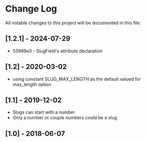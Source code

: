 # Change Log
All notable changes to this project will be documented in this file.

## [1.2.1] - 2024-07-29

* 53989e0 - SlugField's attribute declaration

## [1.2] - 2020-03-02

- using constant SLUG_MAX_LENGTH as the default valued for max_length option

## [1.1] - 2019-12-02

- Slugs can start with a number
- Only a number or couple numbers could be a slug

## [1.0] - 2018-06-07
